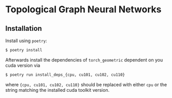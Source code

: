 # Topological Graph Neural Networks

## Installation

Install using `poetry`:

```bash
$ poetry install
```

Afterwards install the dependencies of `torch_geometric` dependent on you cuda
version via

```bash
$ poetry run install_deps_{cpu, cu101, cu102, cu110}
```

where `{cpu, cu101, cu102, cu110}` should be replaced with either `cpu` or the
string matching the installed cuda toolkit version.
